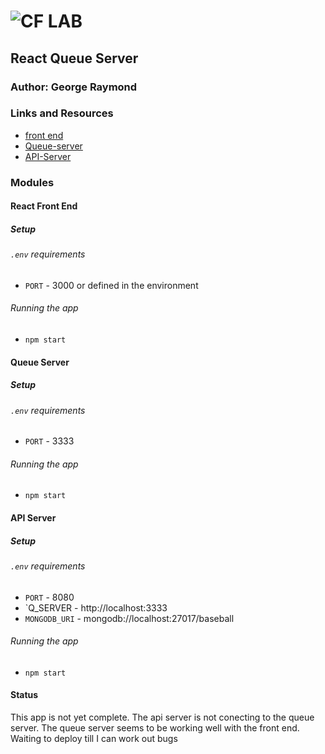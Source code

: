![CF](http://i.imgur.com/7v5ASc8.png) LAB
=================================================

## React Queue Server

### Author: George Raymond

### Links and Resources

* [front end](https://github.com/georgeraymond92/queue-server-client)
* [Queue-server](https://github.com/georgeraymond92/queue-server-react)
* [API-Server](https://github.com/georgeraymond92/api-server-react-queue)

### Modules
#### React Front End
##### Setup
###### `.env` requirements
* `PORT` - 3000 or defined in the environment

###### Running the app
* `npm start`

#### Queue Server

##### Setup
###### `.env` requirements
* `PORT` - 3333

###### Running the app
* `npm start`


#### API Server

##### Setup
###### `.env` requirements
* `PORT` - 8080
* `Q_SERVER - http://localhost:3333
* `MONGODB_URI` - mongodb://localhost:27017/baseball

###### Running the app
* `npm start`


#### Status
This app is not yet complete. The api server is not conecting to the queue server. The queue server seems to be working well with the front end. Waiting to deploy till I can work out bugs
